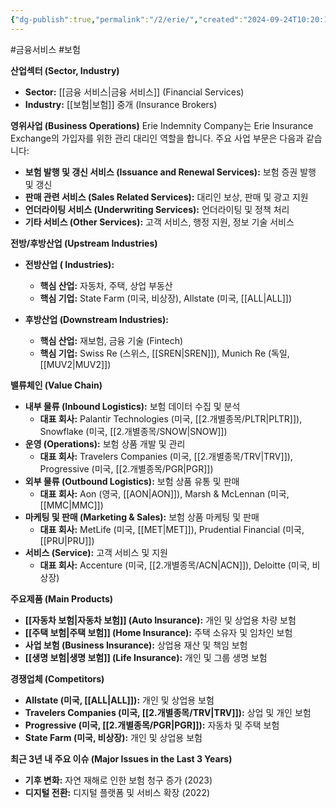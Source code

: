 ```yaml
---
{"dg-publish":true,"permalink":"/2/erie/","created":"2024-09-24T10:20:16.595+09:00","updated":"2025-06-03T20:05:58.959+09:00"}
---
```


#금융서비스 #보험 



**산업섹터 (Sector, Industry)**

- **Sector:** [[금융 서비스\|금융 서비스]] (Financial Services)
- **Industry:** [[보험\|보험]] 중개 (Insurance Brokers)

**영위사업 (Business Operations)** Erie Indemnity Company는 Erie Insurance Exchange의 가입자를 위한 관리 대리인 역할을 합니다. 주요 사업 부문은 다음과 같습니다:

- **보험 발행 및 갱신 서비스 (Issuance and Renewal Services):** 보험 증권 발행 및 갱신
- **판매 관련 서비스 (Sales Related Services):** 대리인 보상, 판매 및 광고 지원
- **언더라이팅 서비스 (Underwriting Services):** 언더라이팅 및 정책 처리
- **기타 서비스 (Other Services):** 고객 서비스, 행정 지원, 정보 기술 서비스

**전방/후방산업 (Upstream Industries)**

- **전방산업 ( Industries):**
    - **핵심 산업:** 자동차, 주택, 상업 부동산
    - **핵심 기업:** State Farm (미국, 비상장), Allstate (미국, [[ALL\|ALL]])
      
- **후방산업 (Downstream  Industries):**
    - **핵심 산업:** 재보험, 금융 기술 (Fintech)
    - **핵심 기업:** Swiss Re (스위스, [[SREN\|SREN]]), Munich Re (독일, [[MUV2\|MUV2]])

**밸류체인 (Value Chain)**

- **내부 물류 (Inbound Logistics):** 보험 데이터 수집 및 분석
    - **대표 회사:** Palantir Technologies (미국, [[2.개별종목/PLTR\|PLTR]]), Snowflake (미국, [[2.개별종목/SNOW\|SNOW]])
- **운영 (Operations):** 보험 상품 개발 및 관리
    - **대표 회사:** Travelers Companies (미국, [[2.개별종목/TRV\|TRV]]), Progressive (미국, [[2.개별종목/PGR\|PGR]])
- **외부 물류 (Outbound Logistics):** 보험 상품 유통 및 판매
    - **대표 회사:** Aon (영국, [[AON\|AON]]), Marsh & McLennan (미국, [[MMC\|MMC]])
- **마케팅 및 판매 (Marketing & Sales):** 보험 상품 마케팅 및 판매
    - **대표 회사:** MetLife (미국, [[MET\|MET]]), Prudential Financial (미국, [[PRU\|PRU]])
- **서비스 (Service):** 고객 서비스 및 지원
    - **대표 회사:** Accenture (미국, [[2.개별종목/ACN\|ACN]]), Deloitte (미국, 비상장)

**주요제품 (Main Products)**

- **[[자동차 보험\|자동차 보험]] (Auto Insurance):** 개인 및 상업용 차량 보험
- **[[주택 보험\|주택 보험]] (Home Insurance):** 주택 소유자 및 임차인 보험
- **사업 보험 (Business Insurance):** 상업용 재산 및 책임 보험
- **[[생명 보험\|생명 보험]] (Life Insurance):** 개인 및 그룹 생명 보험

**경쟁업체 (Competitors)**

- **Allstate (미국, [[ALL\|ALL]]):** 개인 및 상업용 보험
- **Travelers Companies (미국, [[2.개별종목/TRV\|TRV]]):** 상업 및 개인 보험
- **Progressive (미국, [[2.개별종목/PGR\|PGR]]):** 자동차 및 주택 보험
- **State Farm (미국, 비상장):** 개인 및 상업용 보험

**최근 3년 내 주요 이슈 (Major Issues in the Last 3 Years)**

- **기후 변화:** 자연 재해로 인한 보험 청구 증가 (2023)
- **디지털 전환:** 디지털 플랫폼 및 서비스 확장 (2022)